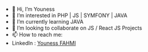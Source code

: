- 👋 Hi, I’m Youness
- 👀 I’m interested in PHP | JS | SYMFONY | JAVA
- 🌱 I’m currently learning JAVA
- 💞️ I’m looking to collaborate on JS / React JS Projects
- 📫 How to reach me: 
- LinkedIn : [Youness FAHMI](https://www.linkedin.com/in/younessfahmi)

<!---
y0un355/y0un355 is a ✨ special ✨ repository because its `README.md` (this file) appears on your GitHub profile.
You can click the Preview link to take a look at your changes.
--->
